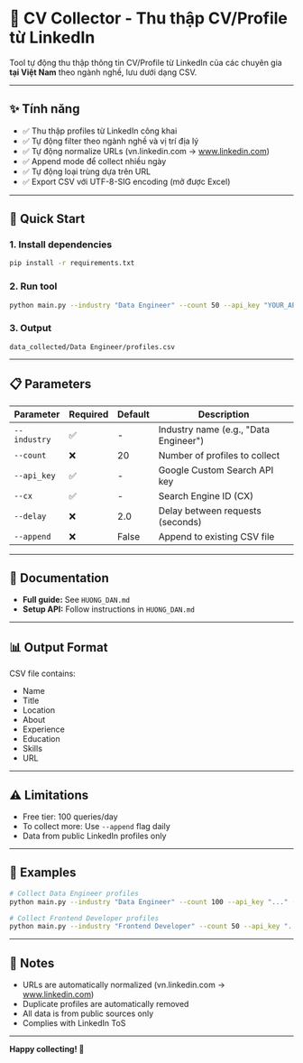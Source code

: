# 🚀 CV Collector - Thu thập CV/Profile từ LinkedIn

Tool tự động thu thập thông tin CV/Profile từ LinkedIn của các chuyên gia **tại Việt Nam** theo ngành nghề, lưu dưới dạng CSV.

---

## ✨ Tính năng

- ✅ Thu thập profiles từ LinkedIn công khai
- ✅ Tự động filter theo ngành nghề và vị trí địa lý
- ✅ Tự động normalize URLs (vn.linkedin.com → www.linkedin.com)
- ✅ Append mode để collect nhiều ngày
- ✅ Tự động loại trùng dựa trên URL
- ✅ Export CSV với UTF-8-SIG encoding (mở được Excel)

---

## 🚀 Quick Start

### 1. Install dependencies
```bash
pip install -r requirements.txt
```

### 2. Run tool
```bash
python main.py --industry "Data Engineer" --count 50 --api_key "YOUR_API_KEY" --cx "YOUR_CX"
```

### 3. Output
```
data_collected/Data Engineer/profiles.csv
```

---

## 📋 Parameters

| Parameter | Required | Default | Description |
|-----------|----------|---------|-------------|
| `--industry` | ✅ | - | Industry name (e.g., "Data Engineer") |
| `--count` | ❌ | 20 | Number of profiles to collect |
| `--api_key` | ✅ | - | Google Custom Search API key |
| `--cx` | ✅ | - | Search Engine ID (CX) |
| `--delay` | ❌ | 2.0 | Delay between requests (seconds) |
| `--append` | ❌ | False | Append to existing CSV file |

---

## 📖 Documentation

- **Full guide:** See `HUONG_DAN.md`
- **Setup API:** Follow instructions in `HUONG_DAN.md`

---

## 📊 Output Format

CSV file contains:
- Name
- Title
- Location
- About
- Experience
- Education
- Skills
- URL

---

## ⚠️ Limitations

- Free tier: 100 queries/day
- To collect more: Use `--append` flag daily
- Data from public LinkedIn profiles only

---

## 🎯 Examples

```bash
# Collect Data Engineer profiles
python main.py --industry "Data Engineer" --count 100 --api_key "..." --cx "..." --append

# Collect Frontend Developer profiles
python main.py --industry "Frontend Developer" --count 50 --api_key "..." --cx "..."
```

---

## 📝 Notes

- URLs are automatically normalized (vn.linkedin.com → www.linkedin.com)
- Duplicate profiles are automatically removed
- All data is from public sources only
- Complies with LinkedIn ToS

---

**Happy collecting! 🎉**


